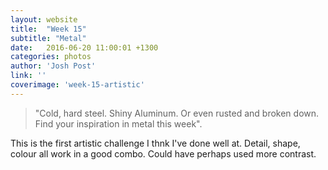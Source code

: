 ```yaml
---
layout: website
title:  "Week 15"
subtitle: "Metal"
date:   2016-06-20 11:00:01 +1300
categories: photos
author: 'Josh Post'
link: ''
coverimage: 'week-15-artistic'
---
```


> "Cold, hard steel. Shiny Aluminum. Or even rusted and broken down. Find your inspiration in metal this week".

This is the first artistic challenge I thnk I've done well at. Detail, shape, colour all work in a good combo. Could have perhaps used more contrast.